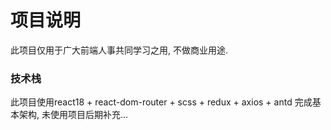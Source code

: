 # 项目说明
  此项目仅用于广大前端人事共同学习之用, 不做商业用途.

### 技术栈
  此项目使用react18 + react-dom-router + scss + redux + axios + antd 完成基本架构, 未使用项目后期补充...
